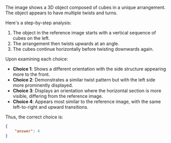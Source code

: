 The image shows a 3D object composed of cubes in a unique arrangement. The object appears to have multiple twists and turns.

Here's a step-by-step analysis:
1. The object in the reference image starts with a vertical sequence of cubes on the left.
2. The arrangement then twists upwards at an angle.
3. The cubes continue horizontally before twisting downwards again.

Upon examining each choice:
- **Choice 1**: Shows a different orientation with the side structure appearing more to the front.
- **Choice 2**: Demonstrates a similar twist pattern but with the left side more prominently displayed.
- **Choice 3**: Displays an orientation where the horizontal section is more visible, differing from the reference image.
- **Choice 4**: Appears most similar to the reference image, with the same left-to-right and upward transitions.

Thus, the correct choice is:

```json
{
    "answer": 4
}
```
